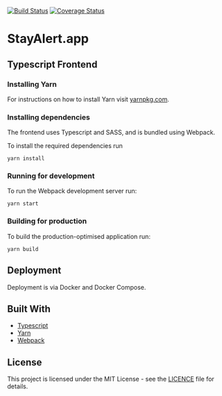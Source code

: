 [![Build Status](https://travis-ci.org/elliotjreed/react-website-template.svg?branch=master)](https://travis-ci.org/elliotjreed/react-website-template) [![Coverage Status](https://coveralls.io/repos/github/elliotjreed/react-website-template/badge.svg?branch=master)](https://coveralls.io/github/elliotjreed/react-website-template?branch=master)

# StayAlert.app

## Typescript Frontend

### Installing Yarn

For instructions on how to install Yarn visit [yarnpkg.com](https://yarnpkg.com/lang/en/).

### Installing dependencies

The frontend uses Typescript and SASS, and is bundled using Webpack.

To install the required dependencies run

```
yarn install
```

### Running for development

To run the Webpack development server run:

```
yarn start
```

### Building for production

To build the production-optimised application run:

```
yarn build
```

## Deployment

Deployment is via Docker and Docker Compose.

## Built With

- [Typescript](https://www.typescriptlang.org/)
- [Yarn](https://yarnpkg.com/lang/en/)
- [Webpack](https://webpack.js.org/)

## License

This project is licensed under the MIT License - see the [LICENCE](LICENCE) file for details.
